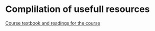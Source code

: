 # Complilation of usefull resources

 [Course textbook and readings for the course](https://krueger-t.github.io/qm4g/orga.html)  
